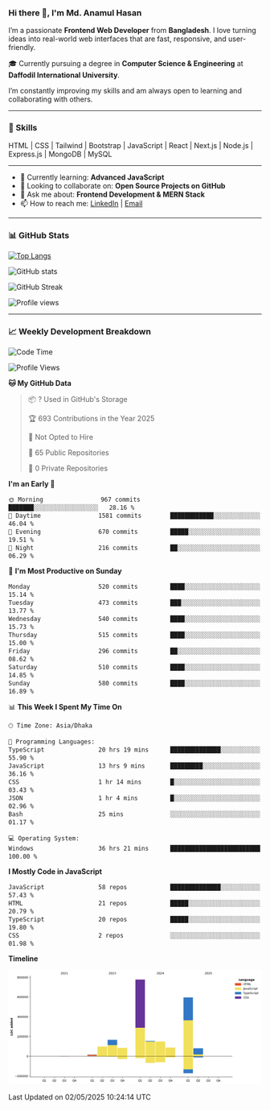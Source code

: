 ### Hi there 👋, I'm Md. Anamul Hasan

I’m a passionate **Frontend Web Developer** from **Bangladesh**. I love turning ideas into real-world web interfaces that are fast, responsive, and user-friendly.

🎓 Currently pursuing a degree in **Computer Science & Engineering** at **Daffodil International University**.

I’m constantly improving my skills and am always open to learning and collaborating with others.

---

### 🚀 Skills
HTML | CSS | Tailwind | Bootstrap | JavaScript | React | Next.js | Node.js | Express.js | MongoDB | MySQL 

---

- 🌱 Currently learning: **Advanced JavaScript**
- 👯 Looking to collaborate on: **Open Source Projects on GitHub**
- 💬 Ask me about: **Frontend Development & MERN Stack**
- 📫 How to reach me: [LinkedIn](https://www.linkedin.com/in/mdanamulhasan201) | [Email](mailto:anamulhasan3625@gmail.com)

---

### 📊 GitHub Stats

[![Top Langs](https://github-readme-stats.vercel.app/api/top-langs/?username=mdanamulhasan201&layout=compact)](https://github.com/anuraghazra/github-readme-stats)

![GitHub stats](https://github-readme-stats.vercel.app/api?username=mdanamulhasan201&show_icons=true&count_private=true&theme=tokyonight)

![GitHub Streak](https://streak-stats.demolab.com?user=mdanamulhasan201&theme=tokyonight)

![Profile views](https://gpvc.arturio.dev/mdanamulhasan201)

---

### 📈 Weekly Development Breakdown

<!--START_SECTION:waka-->
![Code Time](http://img.shields.io/badge/Code%20Time-47%20hrs-blue)

![Profile Views](http://img.shields.io/badge/Profile%20Views-105-blue)

**🐱 My GitHub Data** 

> 📦 ? Used in GitHub's Storage 
 > 
> 🏆 693 Contributions in the Year 2025
 > 
> 🚫 Not Opted to Hire
 > 
> 📜 65 Public Repositories 
 > 
> 🔑 0 Private Repositories 
 > 
**I'm an Early 🐤** 

```text
🌞 Morning                967 commits         ███████░░░░░░░░░░░░░░░░░░   28.16 % 
🌆 Daytime                1581 commits        ████████████░░░░░░░░░░░░░   46.04 % 
🌃 Evening                670 commits         █████░░░░░░░░░░░░░░░░░░░░   19.51 % 
🌙 Night                  216 commits         ██░░░░░░░░░░░░░░░░░░░░░░░   06.29 % 
```
📅 **I'm Most Productive on Sunday** 

```text
Monday                   520 commits         ████░░░░░░░░░░░░░░░░░░░░░   15.14 % 
Tuesday                  473 commits         ███░░░░░░░░░░░░░░░░░░░░░░   13.77 % 
Wednesday                540 commits         ████░░░░░░░░░░░░░░░░░░░░░   15.73 % 
Thursday                 515 commits         ████░░░░░░░░░░░░░░░░░░░░░   15.00 % 
Friday                   296 commits         ██░░░░░░░░░░░░░░░░░░░░░░░   08.62 % 
Saturday                 510 commits         ████░░░░░░░░░░░░░░░░░░░░░   14.85 % 
Sunday                   580 commits         ████░░░░░░░░░░░░░░░░░░░░░   16.89 % 
```


📊 **This Week I Spent My Time On** 

```text
🕑︎ Time Zone: Asia/Dhaka

💬 Programming Languages: 
TypeScript               20 hrs 19 mins      ██████████████░░░░░░░░░░░   55.90 % 
JavaScript               13 hrs 9 mins       █████████░░░░░░░░░░░░░░░░   36.16 % 
CSS                      1 hr 14 mins        █░░░░░░░░░░░░░░░░░░░░░░░░   03.43 % 
JSON                     1 hr 4 mins         █░░░░░░░░░░░░░░░░░░░░░░░░   02.96 % 
Bash                     25 mins             ░░░░░░░░░░░░░░░░░░░░░░░░░   01.17 % 

💻 Operating System: 
Windows                  36 hrs 21 mins      █████████████████████████   100.00 % 
```

**I Mostly Code in JavaScript** 

```text
JavaScript               58 repos            ██████████████░░░░░░░░░░░   57.43 % 
HTML                     21 repos            █████░░░░░░░░░░░░░░░░░░░░   20.79 % 
TypeScript               20 repos            █████░░░░░░░░░░░░░░░░░░░░   19.80 % 
CSS                      2 repos             ░░░░░░░░░░░░░░░░░░░░░░░░░   01.98 % 
```



**Timeline**

![Lines of Code chart](https://raw.githubusercontent.com/mdanamulhasan201/mdanamulhasan201/main/assets/bar_graph.png)


 Last Updated on 02/05/2025 10:24:14 UTC
<!--END_SECTION:waka-->
